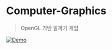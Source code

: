# Computer-Graphics

> OpenGL 기반 알까기 게임

[![Demo](http://img.youtube.com/vi/VOSc2wKWm5k/3.jpg)](https://youtu.be/VOSc2wKWm5k?t=0s) 
